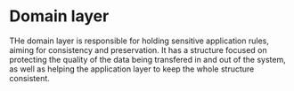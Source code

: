 # Domain layer

THe domain layer is responsible for holding sensitive application rules, aiming for consistency and preservation. It has a structure focused on protecting the quality of the data being transfered in and out of the system, as well as helping the application layer to keep the whole structure consistent.
